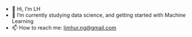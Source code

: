 - 👋 Hi, I’m LH
- 🌱 I’m currently studying data science, and getting started with Machine Learning
- 📫 How to reach me: [limhur.ng@gmail.com](mailto:limhur.ng@gmail.com)

<!---
lhurr/lhurr is a ✨ special ✨ repository because its `README.md` (this file) appears on your GitHub profile.
You can click the Preview link to take a look at your changes.
--->
